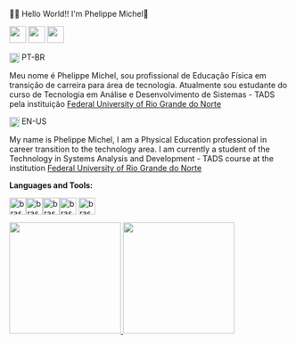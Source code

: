 👨‍💻 Hello World!! I'm Phelippe Michel👋
<div>
<a href="https://www.linkedin.com/in/phelippemichel/" target="_blank">
<img height="30em" src ="https://img.shields.io/badge/LinkedIn-0077B5?style=for-the-badge&logo=linkedin&logoColor=white" target="_blank"></a>
<a href="https://www.youtube.com/channel/UCajDIfqQiC15ARzVTd75qAg" target="_blank">
<img height="30em" src ="https://img.shields.io/badge/YouTube-FF0000?style=for-the-badge&logo=youtube&logoColor=white" target="_blank"></a>
<a href="https://www.twitch.tv/phelippemichel" target="_blank">
<img height="30em" src ="https://img.shields.io/badge/Twitch-9146FF?style=for-the-badge&logo=twitch&logoColor=white"></a>
</div>

<img align="center" alt="brasa" height="18em" src="https://user-images.githubusercontent.com/39463872/117911655-8b8c0980-b2b4-11eb-9291-403c6f7f8a4d.png"> PT-BR

Meu nome é Phelippe Michel, sou profissional de Educação Física em transição de carreira para área de tecnologia. 
Atualmente sou estudante do curso de Tecnologia em Análise e Desenvolvimento de Sistemas - TADS pela instituição [Federal University of Rio Grande do Norte](https://ufrn.br)

<img align="center" alt="brasa" height="18em" src="https://camo.githubusercontent.com/077d3275e27bf8ca547bfb29c25d5ca35866113bee6a1c65ee74e29426dfe863/68747470733a2f2f696d6167652e6672656570696b2e636f6d2f7665746f7265732d6772617469732f696c757374726163616f2d64652d62616e64656972612d6575615f35333837362d31383136352e6a7067"> EN-US

My name is Phelippe Michel, I am a Physical Education professional in career transition to the technology area. I am currently a student of the Technology in Systems Analysis and Development - TADS course at the institution [Federal University of Rio Grande do Norte](https://ufrn.br)

<strong>Languages and Tools:</strong>

<img align="center" alt="brasa" height="30em" src="https://cdn.jsdelivr.net/gh/devicons/devicon/icons/cplusplus/cplusplus-original.svg" /><img align="center" alt="brasa" height="30em" src="https://cdn.jsdelivr.net/gh/devicons/devicon/icons/java/java-original-wordmark.svg"><img align="center" alt="brasa" height="30em" src="https://cdn.jsdelivr.net/gh/devicons/devicon/icons/python/python-original-wordmark.svg"><img align="center" alt="brasa" height="30em" src="https://cdn.jsdelivr.net/gh/devicons/devicon/icons/javascript/javascript-original.svg">
<img align="center" alt="brasa" height="30em" src="https://cdn.jsdelivr.net/gh/devicons/devicon/icons/git/git-plain-wordmark.svg">


<div>
<a href="https://github.com/phelippemichel/github-readme-stats">
<img height="200em"  src="https://github-readme-stats.vercel.app/api?username=phelippemichel&show_icons=true&theme=tokyonight"/>
<img height="200em" src="https://github-readme-stats.vercel.app/api/top-langs/?username=phelippemichel&langs_count=8"/>
</div>


















